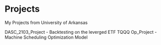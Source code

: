 # Projects
My Projects from University of Arkansas

DASC_2103_Project - Backtesting on the leverged ETF TQQQ
Op_Project - Machine Scheduling Optimization Model
